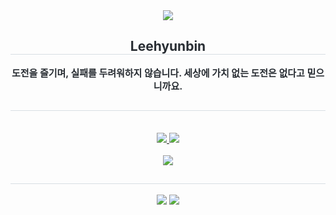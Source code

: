 <div align="center">
	<img src="https://capsule-render.vercel.app/api?type=waving&color=0:00a7bd,100:009afa&height=180&text=PoroHyun&animation=&fontColor=ffffff&fontSize=60" />
</div>
<div align="center"> 
	<h2 style="border-bottom: 1px solid #d8dee4; color: #282d33;"> Leehyunbin </h2>  
	<div style="font-weight: 700; font-size: 15px; text-align: center; color: #282d33;">
		도전을 즐기며, 실패를 두려워하지 않습니다. 세상에 가치 없는 도전은 없다고 믿으니까요.
	</div> 
</div>
<div align="center">
	<h2 style="border-bottom: 1px solid #d8dee4; color: #282d33;"> </h2> <br> 
	<div align="center">
		<a href="https://www.instagram.com/hyunbin.0.3">
			<img src="https://img.shields.io/badge/Instagram-E4405F?style=for-the-badge&logo=Instagram&logoColor=white&link=https://www.instagram.com/hyunbin.0.3" />
		</a>
		<a href="mailto:unit60888@gmail.com">
			<img src="https://img.shields.io/badge/Gmail-EA4335?style=for-the-badge&logo=Gmail&logoColor=white&link=mailto:unit60888@gmail.com" />
		</a>
	</div>  
	<br> 
	<div align="center">
		<a href="https://hits.seeyoufarm.com">
			<img src="https://hits.seeyoufarm.com/api/count/incr/badge.svg?url=https%3A%2F%2Fgithub.com%2FLeehyunbin0131%2F&count_bg=%23000000&title_bg=%23000000&icon=github.svg&icon_color=%23FFFFFF&title=GitHub&edge_flat=false" />
		</a>
	</div> 
</div>
<div align="center"> 
	<h2 style="border-bottom: 1px solid #d8dee4; color: #282d33;"></h2> 
	<div align="center">
		<img src="https://github-readme-stats.vercel.app/api?username=Leehyunbin0131&bg_color=60,ffffff,c7c7c7&title_color=292929&text_color=292929" />
		<img src="https://github-readme-stats.vercel.app/api/top-langs/?username=Leehyunbin0131&layout=compact&bg_color=60,ffffff,c7c7c7&title_color=292929&text_color=292929" />
	</div> 
</div>
